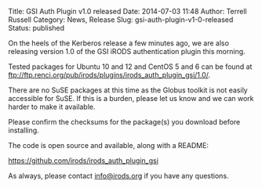 Title: GSI Auth Plugin v1.0 released
Date: 2014-07-03 11:48
Author: Terrell Russell
Category: News, Release
Slug: gsi-auth-plugin-v1-0-released
Status: published

On the heels of the Kerberos release a few minutes ago, we are also
releasing version 1.0 of the GSI iRODS authentication plugin this
morning.

Tested packages for Ubuntu 10 and 12 and CentOS 5 and 6 can be found at
<ftp://ftp.renci.org/pub/irods/plugins/irods_auth_plugin_gsi/1.0/>.

There are no SuSE packages at this time as the Globus toolkit is not
easily accessible for SuSE. If this is a burden, please let us know and
we can work harder to make it available.

Please confirm the checksums for the package(s) you download before
installing.

The code is open source and available, along with a README:

<https://github.com/irods/irods_auth_plugin_gsi>

As always, please contact <info@irods.org> if you have any questions.
